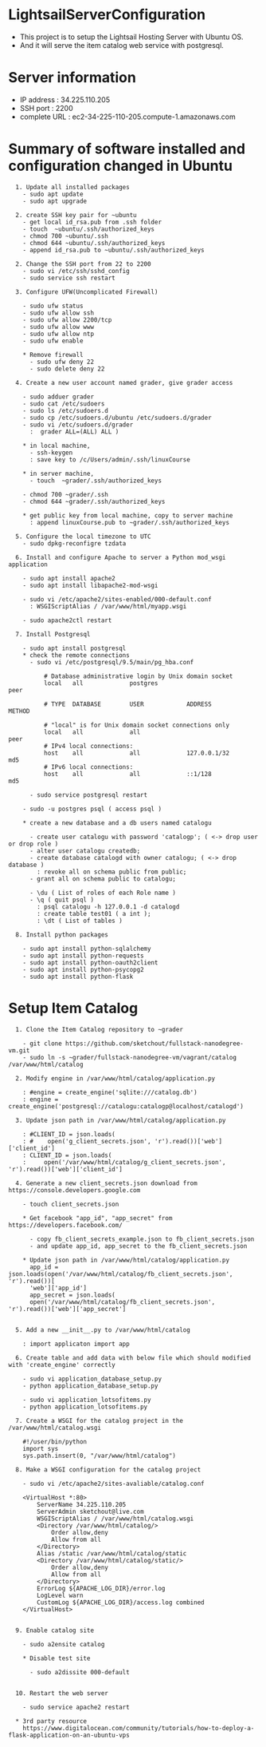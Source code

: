 # LightsailServerConfiguration

  - This project is to setup the Lightsail Hosting Server with Ubuntu OS. 
  - And it will serve the item catalog web service with postgresql.

# Server information

  - IP address : 34.225.110.205
  - SSH port : 2200 
  - complete URL : ec2-34-225-110-205.compute-1.amazonaws.com
  
# Summary of software installed and configuration changed in Ubuntu
  
      1. Update all installed packages
        - sudo apt update
        - sudo apt upgrade

      2. create SSH key pair for ~ubuntu
        - get local id_rsa.pub from .ssh folder
        - touch  ~ubuntu/.ssh/authorized_keys
        - chmod 700 ~ubuntu/.ssh
        - chmod 644 ~ubuntu/.ssh/authorized_keys
        - append id_rsa.pub to ~ubuntu/.ssh/authorized_keys

      2. Change the SSH port from 22 to 2200
        - sudo vi /etc/ssh/sshd_config
        - sudo service ssh restart

      3. Configure UFW(Uncomplicated Firewall)

        - sudo ufw status
        - sudo ufw allow ssh
        - sudo ufw allow 2200/tcp
        - sudo ufw allow www
        - sudo ufw allow ntp
        - sudo ufw enable

        * Remove firewall
          - sudo ufw deny 22
          - sudo delete deny 22

      4. Create a new user account named grader, give grader access
      
        - sudo adduer grader
        - sudo cat /etc/sudoers
        - sudo ls /etc/sudoers.d
        - sudo cp /etc/sudoers.d/ubuntu /etc/sudoers.d/grader
        - sudo vi /etc/sudoers.d/grader 
          :  grader ALL=(ALL) ALL )
          
        * in local machine,  
          - ssh-keygen 
          : save key to /c/Users/admin/.ssh/linuxCourse

        * in server machine, 
          - touch  ~grader/.ssh/authorized_keys
        
        - chmod 700 ~grader/.ssh
        - chmod 644 ~grader/.ssh/authorized_keys
        
        * get public key from local machine, copy to server machine
          : append linuxCourse.pub to ~grader/.ssh/authorized_keys

      5. Configure the local timezone to UTC
        - sudo dpkg-reconfigre tzdata 

      6. Install and configure Apache to server a Python mod_wsgi application

        - sudo apt install apache2
        - sudo apt install libapache2-mod-wsgi
        
        - sudo vi /etc/apache2/sites-enabled/000-default.conf
          : WSGIScriptAlias / /var/www/html/myapp.wsgi
          
        - sudo apache2ctl restart

      7. Install Postgresql
      
        - sudo apt install postgresql
        * check the remote connections 
          - sudo vi /etc/postgresql/9.5/main/pg_hba.conf
          
              # Database administrative login by Unix domain socket
              local   all             postgres                                peer

              # TYPE  DATABASE        USER            ADDRESS                 METHOD

              # "local" is for Unix domain socket connections only
              local   all             all                                     peer
              # IPv4 local connections:
              host    all             all             127.0.0.1/32            md5
              # IPv6 local connections:
              host    all             all             ::1/128                 md5

          - sudo service postgresql restart

        - sudo -u postgres psql ( access psql )
        
        * create a new database and a db users named catalogu
        
          - create user catalogu with password 'catalogp'; ( <-> drop user or drop role )
          - alter user catalogu createdb;
          - create database catalogd with owner catalogu; ( <-> drop database )
            : revoke all on schema public from public;  
          - grant all on schema public to catalogu;

          - \du ( List of roles of each Role name )
          - \q ( quit psql )
            : psql catalogu -h 127.0.0.1 -d catalogd
            : create table test01 ( a int );
            : \dt ( List of tables )
          
      8. Install python packages 
      
        - sudo apt install python-sqlalchemy
        - sudo apt install python-requests
        - sudo apt install python-oauth2client
        - sudo apt install python-psycopg2
        - sudo apt install python-flask

# Setup Item Catalog

      1. Clone the Item Catalog repository to ~grader
      
        - git clone https://github.com/sketchout/fullstack-nanodegree-vm.git
        - sudo ln -s ~grader/fullstack-nanodegree-vm/vagrant/catalog /var/www/html/catalog
  
      2. Modify engine in /var/www/html/catalog/application.py
      
        : #engine = create_engine('sqlite:///catalog.db')
        : engine = create_engine('postgresql://catalogu:catalogp@localhost/catalogd')

      3. Update json path in /var/www/html/catalog/application.py
      
        : #CLIENT_ID = json.loads(
        : #    open('g_client_secrets.json', 'r').read())['web']['client_id']
        : CLIENT_ID = json.loads(
        :     open('/var/www/html/catalog/g_client_secrets.json', 'r').read())['web']['client_id']
    
      4. Generate a new client_secrets.json download from https://console.developers.google.com
      
        - touch client_secrets.json
        
        * Get facebook "app_id", "app_secret" from https://developers.facebook.com/
        
          - copy fb_client_secrets_example.json to fb_client_secrets.json
          - and update app_id, app_secret to the fb_client_secrets.json
        
        * Update json path in /var/www/html/catalog/application.py
          app_id = json.loads(open('/var/www/html/catalog/fb_client_secrets.json', 'r').read())[
          'web']['app_id']
          app_secret = json.loads(
          open('/var/www/html/catalog/fb_client_secrets.json', 'r').read())['web']['app_secret']

       
      5. Add a new __init__.py to /var/www/html/catalog
      
        : import applicaton import app
      
      6. Create table and add data with below file which should modified with 'create_engine' correctly
      
        - sudo vi application_database_setup.py
        - python application_database_setup.py
        
        - sudo vi application_lotsofitems.py
        - python application_lotsofitems.py
        
      7. Create a WSGI for the catalog project in the /var/www/html/catalog.wsgi
      
        #!/user/bin/python
        import sys
        sys.path.insert(0, "/var/www/html/catalog")

      8. Make a WSGI configuration for the catalog project
      
        - sudo vi /etc/apache2/sites-avaliable/catalog.conf
        
        <VirtualHost *:80>
            ServerName 34.225.110.205
            ServerAdmin sketchout@live.com
            WSGIScriptAlias / /var/www/html/catalog.wsgi
            <Directory /var/www/html/catalog/>
                Order allow,deny
                Allow from all
            </Directory>
            Alias /static /var/www/html/catalog/static
            <Directory /var/www/html/catalog/static/>
                Order allow,deny
                Allow from all
            </Directory>
            ErrorLog ${APACHE_LOG_DIR}/error.log
            LogLevel warn
            CustomLog ${APACHE_LOG_DIR}/access.log combined
        </VirtualHost>

        
      9. Enable catalog site
      
        - sudo a2ensite catalog
      
        * Disable test site 
        
          - sudo a2dissite 000-default
      
      
      10. Restart the web server
      
        - sudo service apache2 restart
        
      * 3rd party resource
        https://www.digitalocean.com/community/tutorials/how-to-deploy-a-flask-application-on-an-ubuntu-vps
